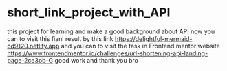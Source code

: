 # short_link_project_with_API
this project for learning and make a good background about API 
now you can to visit this fianl result by this link https://delightful-mermaid-cd9120.netlify.app
and you can to visit the task in Frontend mentor website  https://www.frontendmentor.io/challenges/url-shortening-api-landing-page-2ce3ob-G
good work and thank you bro
